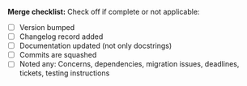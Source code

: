 
**Merge checklist:**
Check off if complete or not applicable:
- [ ] Version bumped
- [ ] Changelog record added
- [ ] Documentation updated (not only docstrings)
- [ ] Commits are squashed
- [ ] Noted any: Concerns, dependencies, migration issues, deadlines, tickets, testing instructions
